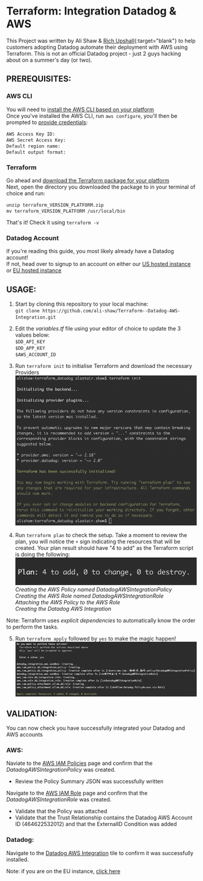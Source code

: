 # Terraform: Integration Datadog & AWS  
This Project was written by Ali Shaw & [Rich Upshall](https://github.com/richupshall){:target="blank"} to help customers adopting Datadog automate their deployment with AWS using Terraform. This is not an official Datadog project - just 2 guys hacking about on a summer's day (or two).

## PREREQUISITES:  
### AWS CLI  
You will need to [install the AWS CLI based on your platform](https://docs.aws.amazon.com/cli/latest/userguide/cli-chap-install.html)  
Once you've installed the AWS CLI, run `aws configure`, you'll then be prompted to [provide credentials](https://docs.aws.amazon.com/cli/latest/userguide/cli-chap-configure.html):
```
AWS Access Key ID:
AWS Secret Access Key:
Default region name:
Default output format:
```

### Terraform  
Go ahead and [download the Terraform package for your platform](https://www.terraform.io/downloads.html)  
Next, open the directory you downloaded the package to in your terminal of choice and run:
```
unzip terraform_VERSION_PLATFORM.zip  
mv terraform_VERSION_PLATFORM /usr/local/bin  
```  
That's it! Check it using `terraform -v`

### Datadog Account  
If you're reading this guide, you most likely already have a Datadog account!  
If not, head over to signup to an account on either our [US hosted instance](https://app.datadoghq.com/signup) or [EU hosted instance](https://app.datadoghq.eu/signup)

## USAGE:  
1) Start by cloning this repository to your local machine:  
`git clone https://github.com/ali-shaw/Terraform--Datadog-AWS-Integration.git`

2) Edit the _variables.tf_ file using your editor of choice to update the 3 values below:  
`$DD_API_KEY`  
`$DD_APP_KEY`  
`$AWS_ACCOUNT_ID`

3) Run `terraform init` to initialise Terraform and download the necessary Providers  
![terraform_init](/images/terraform_init.png)

4) Run `terraform plan` to check the setup. Take a moment to review the plan, you will notice the `+` sign indicating the resources that will be created. Your plan result should have "4 to add" as the Terraform script is doing the following:  
![terraform_plan](/images/terraform_plan.png)  
_Creating the AWS Policy named DatadogAWSIntegrationPolicy_     
_Creating the AWS Role named DatadogAWSIntegrationRole_  
_Attaching the AWS Policy to the AWS Role_  
_Creating the Datadog AWS Integration_  

Note: Terraform uses _explicit dependencies_ to automatically know the order to perform the tasks.

5) Run `terraform apply` followed by `yes` to make the magic happen!
![terraform_apply](/images/terraform_apply.png)

## VALIDATION:  
You can now check you have successfully integrated your Datadog and AWS accounts

### AWS:  
Naviate to the [AWS IAM Policies](https://console.aws.amazon.com/iam/home#/policies) page and confirm that the _DatadogAWSIntegrationPolicy_ was created.
- Review the Policy Summary JSON was successfully written

Navigate to the [AWS IAM Role](https://console.aws.amazon.com/iam/home#/roles) page and confirm that the _DatadogAWSIntegrationRole_ was created.  
- Validate that the Policy was attached
- Validate that the Trust Relationship contains the Datadog AWS Account ID (464622532012) and that the ExternalID Condition was added

### Datadog:
Navigate to the [Datadog AWS Integration](https://app.datadoghq.com/account/settings#integrations/amazon-web-services) tile to confirm it was successfully installed.

Note: if you are on the EU instance, [click here](https://app.datadoghq.eu/account/settings#integrations/amazon-web-services)

